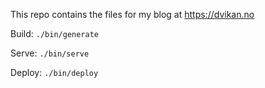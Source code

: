 This repo contains the files for my blog at https://dvikan.no

Build: `./bin/generate`

Serve: `./bin/serve`

Deploy: `./bin/deploy`
